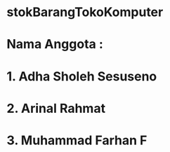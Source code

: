 # stokBarangTokoKomputer
# Nama Anggota :
# 1. Adha Sholeh Sesuseno
# 2. Arinal Rahmat
# 3. Muhammad Farhan F
 
